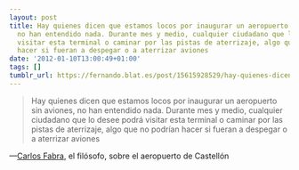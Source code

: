 ```yaml
---
layout: post
title: Hay quienes dicen que estamos locos por inaugurar un aeropuerto sin aviones,
  no han entendido nada. Durante mes y medio, cualquier ciudadano que lo desee podrá
  visitar esta terminal o caminar por las pistas de aterrizaje, algo que no podrían
  hacer si fueran a despegar o a aterrizar aviones
date: '2012-01-10T13:00:49+01:00'
tags: []
tumblr_url: https://fernando.blat.es/post/15615928529/hay-quienes-dicen-que-estamos-locos-por-inaugurar
---
```

> Hay quienes dicen que estamos locos por inaugurar un aeropuerto sin aviones, no han entendido nada. Durante mes y medio, cualquier ciudadano que lo desee podrá visitar esta terminal o caminar por las pistas de aterrizaje, algo que no podrían hacer si fueran a despegar o a aterrizar aviones

—[Carlos Fabra](http://www.elpais.com/audios/espana/Carlos/Fabra/Hay/quienes/dicen/estamos/locos/inaugurar/aeropuerto/aviones/han/entendido/elpaudnac/20110325csrcsrnac_2/Aes/), el filósofo, sobre el aeropuerto de Castellón
